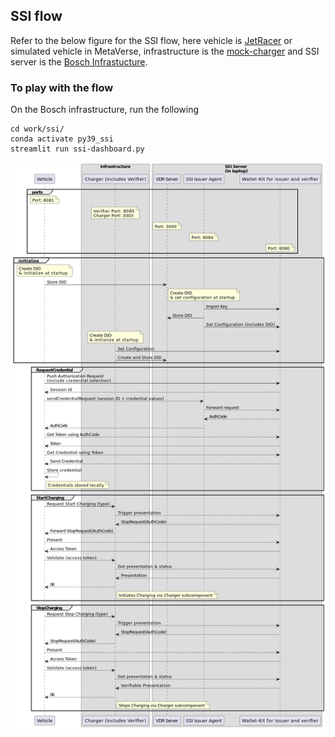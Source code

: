 ## SSI flow 
Refer to the below figure for the SSI flow, here vehicle is [JetRacer](/jetracer/jetracer-settings.md) or simulated vehicle in MetaVerse, infrastructure is the [mock-charger](/mock-charger/infra-settings.md) and SSI server is the [Bosch Infrastucture](/host/bosch-host-settings.md).

### To play with the flow
On the Bosch infrastructure, run the following
```
cd work/ssi/
conda activate py39_ssi
streamlit run ssi-dashboard.py
```

![Figure](/figures/SSI_flow.png) 